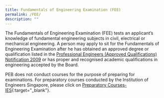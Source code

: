 ```yaml
---
title: Fundamentals of Engineering Examination (FEE)
permalink: /FEE/
description: ""
---
```




The Fundamentals of Engineering Examination (FEE) tests an applicant’s knowledge of fundamental engineering subjects in civil, electrical or mechanical engineering. A person may apply to sit for the Fundamentals of Engineering Examination after he has obtained an approved degree or qualification listed in the [Professional Engineers (Approved Qualifications) Notification 2009](/act-and-rules/) or has proper and recognised academic qualifications in engineering accepted by the Board.

PEB does not conduct courses for the purpose of preparing for examinations. For preparatory courses conducted by the Institution of Engineers Singapore, please click on [Preparatory Courses- IES](http://ies.org.sg/Tenant/C0000005/Excel%20File/IESA/IES_Prep.xls){:target="_blank"}.
